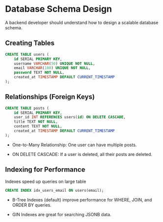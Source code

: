 #  Database Schema Design
A backend developer should understand how to design a scalable database schema.

##  Creating Tables

```sql
CREATE TABLE users (
    id SERIAL PRIMARY KEY,
    username VARCHAR(50) UNIQUE NOT NULL,
    email VARCHAR(100) UNIQUE NOT NULL,
    password TEXT NOT NULL,
    created_at TIMESTAMP DEFAULT CURRENT_TIMESTAMP
);
```

## Relationships (Foreign Keys)
```sql
CREATE TABLE posts (
    id SERIAL PRIMARY KEY,
    user_id INT REFERENCES users(id) ON DELETE CASCADE,
    title TEXT NOT NULL,
    content TEXT NOT NULL,
    created_at TIMESTAMP DEFAULT CURRENT_TIMESTAMP
);
```
* One-to-Many Relationship: One user can have multiple posts.

* ON DELETE CASCADE: If a user is deleted, all their posts are deleted.

## Indexing for Performance
Indexes speed up queries on large table
```sql
CREATE INDEX idx_users_email ON users(email);
```
* B-Tree Indexes (default) improve performance for WHERE, JOIN, and ORDER BY queries.

* GIN Indexes are great for searching JSONB data.